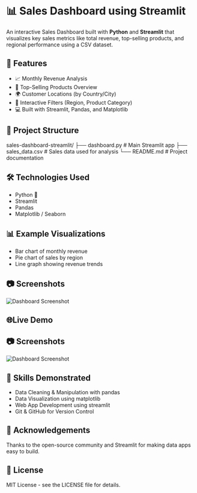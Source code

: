 # 📊 Sales Dashboard using Streamlit

An interactive Sales Dashboard built with **Python** and **Streamlit** that visualizes key sales metrics like total revenue, top-selling products, and regional performance using a CSV dataset.

## 🚀 Features

- 📈 Monthly Revenue Analysis  
- 🛒 Top-Selling Products Overview  
- 🌍 Customer Locations (by Country/City)  
- 🧭 Interactive Filters (Region, Product Category)  
- 💻 Built with Streamlit, Pandas, and Matplotlib  

## 📁 Project Structure

sales-dashboard-streamlit/ 
├── dashboard.py # Main Streamlit app
   ├── sales_data.csv # Sales data used for analysis
      └── README.md # Project documentation

## 🛠 Technologies Used
- Python 🐍
- Streamlit
- Pandas
- Matplotlib / Seaborn

## 📊 Example Visualizations
- Bar chart of monthly revenue
- Pie chart of sales by region
- Line graph showing revenue trends

## 📷 Screenshots

![Dashboard Screenshot](https://via.placeholder.com/800x400?text=Sales+Dashboard+Screenshot)

## 🌐Live Demo


## 📷 Screenshots

![Dashboard Screenshot](https://via.placeholder.com/800x400?text=Sales+Dashboard+Screenshot)

## 🧠 Skills Demonstrated
- Data Cleaning & Manipulation with pandas
- Data Visualization using matplotlib
- Web App Development using streamlit
- Git & GitHub for Version Control

## 🙌 Acknowledgements
Thanks to the open-source community and Streamlit for making data apps easy to build.

## 📜 License
MIT License - see the LICENSE file for details.

